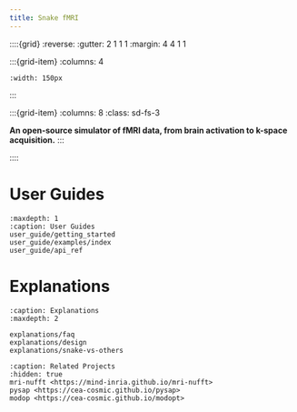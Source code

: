 ```yaml
---
title: Snake fMRI
---
```


::::{grid}
:reverse:
:gutter: 2 1 1 1
:margin: 4 4 1 1

:::{grid-item}
:columns: 4

```{image} ./_static/logo-snake_square.svg
:width: 150px
```
:::

:::{grid-item}
:columns: 8
:class: sd-fs-3

**An open-source simulator of fMRI data, from brain activation to k-space acquisition.**
:::

::::

# User Guides
```{toctree}
:maxdepth: 1
:caption: User Guides
user_guide/getting_started
user_guide/examples/index
user_guide/api_ref
```

# Explanations 
```{toctree}
:caption: Explanations
:maxdepth: 2

explanations/faq
explanations/design
explanations/snake-vs-others

```

```{toctree}
:caption: Related Projects
:hidden: true
mri-nufft <https://mind-inria.github.io/mri-nufft>
pysap <https://cea-cosmic.github.io/pysap>
modop <https://cea-cosmic.github.io/modopt>
```


